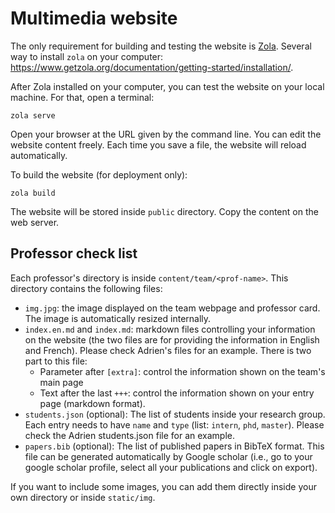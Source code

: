 # Multimedia website

The only requirement for building and testing the website is [Zola](https://www.getzola.org/). Several way to install `zola` on your computer: https://www.getzola.org/documentation/getting-started/installation/. 

After Zola installed on your computer, you can test the website on your local machine. For that, open a terminal:
```shell
zola serve
```
Open your browser at the URL given by the command line. You can edit the website content freely. Each time you save a file, the website will reload automatically. 

To build the website (for deployment only):
```shell
zola build
```
The website will be stored inside `public` directory. Copy the content on the web server. 

## Professor check list

Each professor's directory is inside `content/team/<prof-name>`. This directory contains the following files:

- `img.jpg`: the image displayed on the team webpage and professor card. The image is automatically resized internally. 
- `index.en.md` and `index.md`: markdown files controlling your information on the website (the two files are for providing the information in English and French). Please check Adrien's files for an example. There is two part to this file:
  - Parameter after `[extra]`: control the information shown on the team's main page 
  - Text after the last `+++`: control the information shown on your entry page (markdown format).
- `students.json` (optional): The list of students inside your research group. Each entry needs to have `name` and `type` (list: `intern`, `phd`, `master`). Please check the Adrien students.json file for an example.   
- `papers.bib` (optional): The list of published papers in BibTeX format. This file can be generated automatically by Google scholar (i.e., go to your google scholar profile, select all your publications and click on export). 

If you want to include some images, you can add them directly inside your own directory or inside `static/img`. 